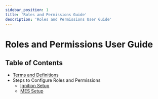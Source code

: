 ```yaml
---
sidebar_position: 1
title: 'Roles and Permissions Guide'
description: 'Roles and Permissions User Guide'
---
```


# Roles and Permissions User Guide

## Table of Contents

- [Terms and Definitions](terms-and-definitions)
- Steps to Configure Roles and Permissions
  - [Ignition Setup](https://www.docs.inductiveautomation.com/docs/8.3/platform/security)
  - [MES Setup](mes-setup)
